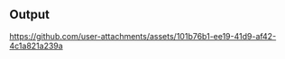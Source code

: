 <h2>Output</h2>
   

https://github.com/user-attachments/assets/101b76b1-ee19-41d9-af42-4c1a821a239a

